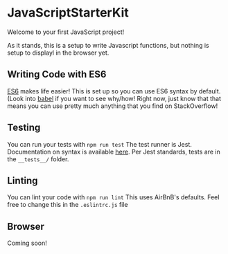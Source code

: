 # JavaScriptStarterKit

Welcome to your first JavaScript project!

As it stands, this is a setup to write Javascript functions, but nothing is setup to displayl in the browser yet.

## Writing Code with ES6
[ES6](https://www.w3schools.com/js/js_es6.asp) makes life easier! 
This is set up so you can use ES6 syntax by default. (Look into [babel](https://babeljs.io/) if you want to see why/how!
Right now, just know that that means you can use pretty much anything that you find on StackOverflow!

## Testing
You can run your tests with `npm run test`
The test runner is Jest. Documentation on syntax is available [here](https://jestjs.io/docs/en/expect).
Per Jest standards, tests are in the `__tests__/` folder.

## Linting
You can lint your code with `npm run lint`
This uses AirBnB's defaults. Feel free to change this in the `.eslintrc.js` file

## Browser
Coming soon! 
